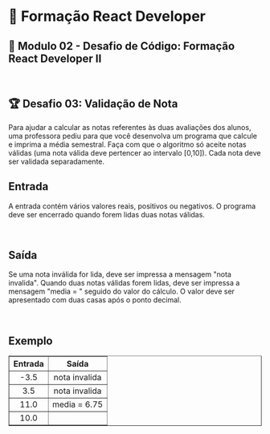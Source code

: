 # 📌 **Formação React Developer**
## 📝 **Modulo 02 - Desafio de Código: Formação React Developer II**

<br>

## 🏆 Desafio 03: Validação de Nota
Para ajudar a calcular as notas referentes às duas avaliações dos alunos, uma professora pediu para que você desenvolva um programa que calcule e imprima a média semestral. Faça com que o algoritmo só aceite notas válidas (uma nota válida deve pertencer ao intervalo [0,10]). Cada nota deve ser validada separadamente.

## Entrada
A entrada contém vários valores reais, positivos ou negativos. O programa deve ser encerrado quando forem lidas duas notas válidas.

<br>

## Saída
Se uma nota inválida  for lida, deve ser impressa a mensagem "nota invalida".
Quando duas notas válidas forem lidas, deve ser impressa a mensagem "media = " seguido do valor do cálculo. O valor deve ser apresentado com duas casas após o ponto decimal.

<br>

## Exemplo

<table border=1>
    <tr>
        <th style="text-align:center">Entrada</th>
        <th style="text-align:center">Saída</th>
    </tr>
    <tr>
        <td align="center">-3.5</td>
        <td align="center">nota invalida</td>
    </tr>
    <tr>
        <td align="center">3.5</td>
        <td align="center">nota invalida</td>
    </tr>
    <tr>
        <td align="center">11.0</td>
        <td align="center">media = 6.75</td>
    </tr>
    <tr>
        <td align="center">10.0</td>
        <td align="center"> </td>
    </tr>
</table>